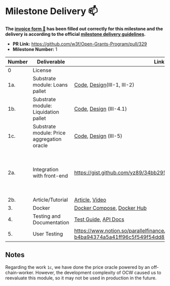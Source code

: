 # Milestone Delivery :mailbox:


**The [invoice form :pencil:](https://forms.gle/8Wx7nxtq8fKrsuEz8) has been filled out correctly for this milestone and the delivery is according to the official [milestone delivery guidelines](https://github.com/w3f/General-Grants-Program/blob/master/grants/milestone-deliverables-guidelines.md).**  

* **PR Link:** https://github.com/w3f/Open-Grants-Program/pull/329
* **Milestone Number:** 1


| Number | Deliverable | Link | Notes |
| ------------- | ------------- | ------------- | ------------- |
| 0 | License |   | Apache 2.0 |
| 1a. | Substrate module: Loans pallet | [Code](https://github.com/parallel-finance/parallel/tree/master/pallets/loans), [Design](https://docs.parallel.fi/white-paper#lending-protocol)(Ⅲ-1, Ⅲ-2) | |
| 1b. | Substrate module: Liquidation pallet | [Code](https://github.com/parallel-finance/parallel/tree/master/pallets/liquidation), [Design](https://docs.parallel.fi/white-paper#4-1-auto-liquidation-algorithm) (Ⅲ-4.1) | |
| 1c. | Substrate module: Price aggregation oracle | [Code](https://github.com/parallel-finance/parallel/tree/feature-oracle/pallets/ocw-oracle), [Design](https://docs.parallel.fi/white-paper#5-oracle-and-price-feed) (Ⅲ-5) |  |
| 2a. | Integration with front-end | https://gist.github.com/yz89/34bb2954f0682b9837733f21a199c7ed | We're not going to open the entire front-end code right now, so we'll use the gist to display the integration code. The live demo: https://testnet.parallel.fi/ |
| 2b. | Article/Tutorial | [Article](https://parallelfinance.medium.com/major-product-experience-and-ui-update-537de029c17f), [Video](https://www.loom.com/share/0d24207ffdbb4dc284a19c2d95291a3a) | |
| 3.  | Docker | [Docker Compose](https://github.com/parallel-finance/parallel/blob/master/docker-compose.yml), [Docker Hub](https://hub.docker.com/repository/docker/parallelfinance/parallel) |  |
| 4.  | Testing and Documentation | [Test Guide](https://github.com/parallel-finance/parallel/wiki/Test-guide), [API Docs](https://api-docs.parallel.fi) | |
| 5.  | User Testing | https://www.notion.so/parallelfinance/UX-Improvement-b4ba94374a5a41ff96c5f549f54dd810 | |

## Notes
Regarding the work `1c`, we have done the price oracle powered by an off-chain-worker. However, the development complexity of OCW caused us to reevaluate this module, so it may not be used in production in the future.